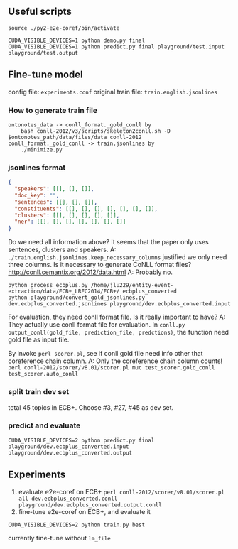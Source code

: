 ## Useful scripts

```Shell
source ./py2-e2e-coref/bin/activate

CUDA_VISIBLE_DEVICES=1 python demo.py final
CUDA_VISIBLE_DEVICES=1 python predict.py final playground/test.input playground/test.output
```

## Fine-tune model

config file: `experiments.conf`
original train file: `train.english.jsonlines`

### How to generate train file

```
ontonotes_data -> conll_format._gold_conll by 
    bash conll-2012/v3/scripts/skeleton2conll.sh -D $ontonotes_path/data/files/data conll-2012
conll_format._gold_conll -> train.jsonlines by
    ./minimize.py
```

### jsonlines format
```Json
{
  "speakers": [[], [], []],
  "doc_key": "",
  "sentences": [[], [], []],
  "constituents": [[], [], [], [], [], [], []],
  "clusters": [[], [], [], [], []],
  "ner": [[], [], [], [], [], [], []]
}
```

Do we need all information above? It seems that the paper only uses sentences, clusters and speakers.
A: `./train.english.jsonlines.keep_necessary_columns` justified we only need three columns.
Is it necessary to generate CoNLL format files? http://conll.cemantix.org/2012/data.html
A: Probably no.

```shell
python process_ecbplus.py /home/jlu229/entity-event-extraction/data/ECB+_LREC2014/ECB+/ ecbplus_converted
python playground/convert_gold_jsonlines.py dev.ecbplus_converted.jsonlines playground/dev.ecbplus_converted.input
```

For evaluation, they need conll format file. Is it really important to have?
A: They actually use conll format file for evaluation. 
In `conll.py output_conll(gold_file, prediction_file, predctions)`, the function need gold file as input file.

By invoke `perl scorer.pl`, see if conll gold file need info other that coreference chain column.
A: Only the coreference chain column counts!
`perl conll-2012/scorer/v8.01/scorer.pl muc test_scorer.gold_conll test_scorer.auto_conll`

### split train dev set
total 45 topics in ECB+.
Choose #3, #27, #45 as dev set.

### predict and evaluate
```shell
CUDA_VISIBLE_DEVICES=2 python predict.py final playground/dev.ecbplus_converted.input playground/dev.ecbplus_converted.output
```

## Experiments
1) evaluate e2e-coref on ECB+
`perl conll-2012/scorer/v8.01/scorer.pl all dev.ecbplus_converted.conll playground/dev.ecbplus_converted.output.conll`
2) fine-tune e2e-coref on ECB+, and evaluate it
```
CUDA_VISIBLE_DEVICES=2 python train.py best
```
currently fine-tune without `lm_file`
